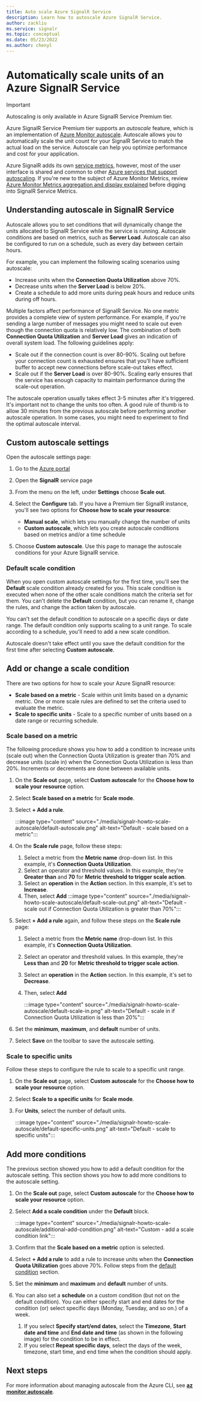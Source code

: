 ```yaml
---
title: Auto scale Azure SignalR Service
description: Learn how to autoscale Azure SignalR Service.
author: zackliu
ms.service: signalr
ms.topic: conceptual
ms.date: 05/23/2022
ms.author: chenyl
---
```


# Automatically scale units of an Azure SignalR Service

> [!IMPORTANT]
> Autoscaling is only available in Azure SignalR Service Premium tier.

Azure SignalR Service Premium tier supports an *autoscale* feature, which is an implementation of [Azure Monitor autoscale](../azure-monitor/autoscale/autoscale-overview.md). Autoscale allows you to automatically scale the unit count for your SignalR Service to match the actual load on the service. Autoscale can help you optimize performance and cost for your application.

Azure SignalR adds its own [service metrics](concept-metrics.md), however, most of the user interface is shared and common to other [Azure services that support autoscaling](../azure-monitor/autoscale/autoscale-overview.md#supported-services-for-autoscale). If you're new to the subject of Azure Monitor Metrics, review [Azure Monitor Metrics aggregation and display explained](../azure-monitor/essentials/metrics-aggregation-explained.md) before digging into SignalR Service Metrics.

## Understanding autoscale in SignalR Service

Autoscale allows you to set conditions that will dynamically change the units allocated to SignalR Service while the service is running. Autoscale conditions are based on metrics, such as **Server Load**. Autoscale can also be configured to run on a schedule, such as every day between certain hours.

For example, you can implement the following scaling scenarios using autoscale:

- Increase units when the **Connection Quota Utilization** above 70%.
- Decrease units when the **Server Load** is below 20%.
- Create a schedule to add more units during peak hours and reduce units during off hours.

Multiple factors affect performance of SignalR Service. No one metric provides a complete view of system performance. For example, if you're sending a large number of messages you might need to scale out even though the connection quota is relatively low. The combination of both **Connection Quota Utilization** and **Server Load** gives an indication of overall system load. The following guidelines apply:

- Scale out if the connection count is over 80-90%. Scaling out before your connection count is exhausted ensures that you'll have sufficient buffer to accept new connections before scale-out takes effect.
- Scale out if the **Server Load** is over 80-90%. Scaling early ensures that the service has enough capacity to maintain performance during the scale-out operation.

The autoscale operation usually takes effect 3-5 minutes after it's triggered. It's important not to change the units too often. A good rule of thumb is to allow 30 minutes from the previous autoscale before performing another autoscale operation. In some cases, you might need to experiment to find the optimal autoscale interval.

## Custom autoscale settings

Open the autoscale settings page:

1. Go to the [Azure portal](https://portal.azure.com)
1. Open the **SignalR** service page
1. From the menu on the left, under **Settings** choose **Scale out**.
1. Select the **Configure** tab. If you have a Premium tier SignalR instance, you'll see two options for **Choose how to scale your resource**:
   - **Manual scale**, which lets you manually change the number of units
   - **Custom autoscale**, which lets you create autoscale conditions based on metrics and/or a time schedule

1. Choose **Custom autoscale**. Use this page to manage the autoscale conditions for your Azure SignalR service.

### Default scale condition

When you open custom autoscale settings for the first time, you'll see the **Default** scale condition already created for you. This scale condition is executed when none of the other scale conditions match the criteria set for them. You can't delete the **Default** condition, but you can rename it, change the rules, and change the action taken by autoscale.

You can't set the default condition to autoscale on a specific days or date range. The default condition only supports scaling to a unit range. To scale according to a schedule, you'll need to add a new scale condition.

Autoscale doesn't take effect until you save the default condition for the first time after selecting **Custom autoscale**.

## Add or change a scale condition

There are two options for how to scale your Azure SignalR resource:

- **Scale based on a metric** - Scale within unit limits based on a dynamic metric. One or more scale rules are defined to set the criteria used to evaluate the metric.
- **Scale to specific units** - Scale to a specific number of units based on a date range or recurring schedule.

### Scale based on a metric

The following procedure shows you how to add a condition to increase units (scale out) when the Connection Quota Utilization is greater than 70% and decrease units (scale in) when the Connection Quota Utilization is less than 20%. Increments or decrements are done between available units.

1. On the **Scale out** page, select **Custom autoscale** for the **Choose how to scale your resource** option.
1. Select **Scale based on a metric** for **Scale mode**.
1. Select **+ Add a rule**.

    :::image type="content" source="./media/signalr-howto-scale-autoscale/default-autoscale.png" alt-text="Default - scale based on a metric":::

1. On the **Scale rule** page, follow these steps:
    1. Select a metric from the **Metric name** drop-down list. In this example, it's **Connection Quota Utilization**.
    1. Select an operator and threshold values. In this example, they're **Greater than** and **70** for **Metric threshold to trigger scale action**.
    1. Select an **operation** in the **Action** section. In this example, it's set to **Increase**.
    1. Then, select **Add**
        :::image type="content" source="./media/signalr-howto-scale-autoscale/default-scale-out.png" alt-text="Default - scale out if Connection Quota Utilization is greater than 70%":::

1. Select **+ Add a rule** again, and follow these steps on the **Scale rule** page:
    1. Select a metric from the **Metric name** drop-down list. In this example, it's **Connection Quota Utilization**.
    1. Select an operator and threshold values. In this example, they're **Less than** and **20** for **Metric threshold to trigger scale action**.
    1. Select an **operation** in the **Action** section. In this example, it's set to **Decrease**.
    1. Then, select **Add**

        :::image type="content" source="./media/signalr-howto-scale-autoscale/default-scale-in.png" alt-text="Default - scale in if Connection Quota Utilization is less than 20%":::

1. Set the **minimum**, **maximum**, and **default** number of units.

1. Select **Save** on the toolbar to save the autoscale setting. 

### Scale to specific units

Follow these steps to configure the rule to scale to a specific unit range.

1. On the **Scale out** page, select **Custom autoscale** for the **Choose how to scale your resource** option.
1. Select **Scale to a specific units** for **Scale mode**.
1. For **Units**, select the number of default units.

    :::image type="content" source="./media/signalr-howto-scale-autoscale/default-specific-units.png" alt-text="Default - scale to specific units":::

## Add more conditions

The previous section showed you how to add a default condition for the autoscale setting. This section shows you how to add more conditions to the autoscale setting.

1. On the **Scale out** page, select **Custom autoscale** for the **Choose how to scale your resource** option.
1. Select **Add a scale condition** under the **Default** block.

    :::image type="content" source="./media/signalr-howto-scale-autoscale/additional-add-condition.png" alt-text="Custom - add a scale condition link":::
1. Confirm that the **Scale based on a metric** option is selected.
1. Select **+ Add a rule** to add a rule to increase units when the **Connection Quota Utilization** goes above 70%. Follow steps from the [default condition](#default-scale-condition) section.
1. Set the **minimum** and **maximum** and **default** number of units.
1. You can also set a **schedule** on a custom condition (but not on the default condition). You can either specify start and end dates for the condition (or) select specific days (Monday, Tuesday, and so on.) of a week.
    1. If you select **Specify start/end dates**, select the **Timezone**, **Start date and time** and **End date and time** (as shown in the following image) for the condition to be in effect.
    1. If you select **Repeat specific days**, select the days of the week, timezone, start time, and end time when the condition should apply.

## Next steps

For more information about managing autoscale from the Azure CLI, see [**az monitor autoscale**](../monitor/autoscale.md?view=azure-cli-latest).